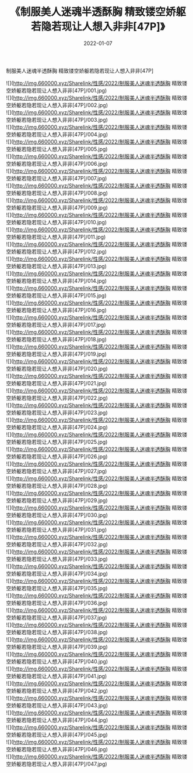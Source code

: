 ﻿---
layout: post
title:  《制服美人迷魂半透酥胸 精致镂空娇躯若隐若现让人想入非非[47P]》
date:   2022-01-07
img: http://img.660000.xyz/Sharelink/性感/2022/制服美人迷魂半透酥胸 精致镂空娇躯若隐若现让人想入非非[47P]/000.jpg
categories: [美女, 清纯, 唯美]
---

制服美人迷魂半透酥胸 精致镂空娇躯若隐若现让人想入非非[47P]

  ![](http://img.660000.xyz/Sharelink/性感/2022/制服美人迷魂半透酥胸 精致镂空娇躯若隐若现让人想入非非[47P]/001.jpg) <br> ![](http://img.660000.xyz/Sharelink/性感/2022/制服美人迷魂半透酥胸 精致镂空娇躯若隐若现让人想入非非[47P]/002.jpg) <br> ![](http://img.660000.xyz/Sharelink/性感/2022/制服美人迷魂半透酥胸 精致镂空娇躯若隐若现让人想入非非[47P]/003.jpg) <br> ![](http://img.660000.xyz/Sharelink/性感/2022/制服美人迷魂半透酥胸 精致镂空娇躯若隐若现让人想入非非[47P]/004.jpg) <br> ![](http://img.660000.xyz/Sharelink/性感/2022/制服美人迷魂半透酥胸 精致镂空娇躯若隐若现让人想入非非[47P]/005.jpg) <br> ![](http://img.660000.xyz/Sharelink/性感/2022/制服美人迷魂半透酥胸 精致镂空娇躯若隐若现让人想入非非[47P]/006.jpg) <br> ![](http://img.660000.xyz/Sharelink/性感/2022/制服美人迷魂半透酥胸 精致镂空娇躯若隐若现让人想入非非[47P]/007.jpg) <br> ![](http://img.660000.xyz/Sharelink/性感/2022/制服美人迷魂半透酥胸 精致镂空娇躯若隐若现让人想入非非[47P]/008.jpg) <br> ![](http://img.660000.xyz/Sharelink/性感/2022/制服美人迷魂半透酥胸 精致镂空娇躯若隐若现让人想入非非[47P]/009.jpg) <br> ![](http://img.660000.xyz/Sharelink/性感/2022/制服美人迷魂半透酥胸 精致镂空娇躯若隐若现让人想入非非[47P]/010.jpg) <br> ![](http://img.660000.xyz/Sharelink/性感/2022/制服美人迷魂半透酥胸 精致镂空娇躯若隐若现让人想入非非[47P]/011.jpg) <br> ![](http://img.660000.xyz/Sharelink/性感/2022/制服美人迷魂半透酥胸 精致镂空娇躯若隐若现让人想入非非[47P]/012.jpg) <br> ![](http://img.660000.xyz/Sharelink/性感/2022/制服美人迷魂半透酥胸 精致镂空娇躯若隐若现让人想入非非[47P]/013.jpg) <br> ![](http://img.660000.xyz/Sharelink/性感/2022/制服美人迷魂半透酥胸 精致镂空娇躯若隐若现让人想入非非[47P]/014.jpg) <br> ![](http://img.660000.xyz/Sharelink/性感/2022/制服美人迷魂半透酥胸 精致镂空娇躯若隐若现让人想入非非[47P]/015.jpg) <br> ![](http://img.660000.xyz/Sharelink/性感/2022/制服美人迷魂半透酥胸 精致镂空娇躯若隐若现让人想入非非[47P]/016.jpg) <br> ![](http://img.660000.xyz/Sharelink/性感/2022/制服美人迷魂半透酥胸 精致镂空娇躯若隐若现让人想入非非[47P]/017.jpg) <br> ![](http://img.660000.xyz/Sharelink/性感/2022/制服美人迷魂半透酥胸 精致镂空娇躯若隐若现让人想入非非[47P]/018.jpg) <br> ![](http://img.660000.xyz/Sharelink/性感/2022/制服美人迷魂半透酥胸 精致镂空娇躯若隐若现让人想入非非[47P]/019.jpg) <br> ![](http://img.660000.xyz/Sharelink/性感/2022/制服美人迷魂半透酥胸 精致镂空娇躯若隐若现让人想入非非[47P]/020.jpg) <br> ![](http://img.660000.xyz/Sharelink/性感/2022/制服美人迷魂半透酥胸 精致镂空娇躯若隐若现让人想入非非[47P]/021.jpg) <br> ![](http://img.660000.xyz/Sharelink/性感/2022/制服美人迷魂半透酥胸 精致镂空娇躯若隐若现让人想入非非[47P]/022.jpg) <br> ![](http://img.660000.xyz/Sharelink/性感/2022/制服美人迷魂半透酥胸 精致镂空娇躯若隐若现让人想入非非[47P]/023.jpg) <br> ![](http://img.660000.xyz/Sharelink/性感/2022/制服美人迷魂半透酥胸 精致镂空娇躯若隐若现让人想入非非[47P]/024.jpg) <br> ![](http://img.660000.xyz/Sharelink/性感/2022/制服美人迷魂半透酥胸 精致镂空娇躯若隐若现让人想入非非[47P]/025.jpg) <br> ![](http://img.660000.xyz/Sharelink/性感/2022/制服美人迷魂半透酥胸 精致镂空娇躯若隐若现让人想入非非[47P]/026.jpg) <br> ![](http://img.660000.xyz/Sharelink/性感/2022/制服美人迷魂半透酥胸 精致镂空娇躯若隐若现让人想入非非[47P]/027.jpg) <br> ![](http://img.660000.xyz/Sharelink/性感/2022/制服美人迷魂半透酥胸 精致镂空娇躯若隐若现让人想入非非[47P]/028.jpg) <br> ![](http://img.660000.xyz/Sharelink/性感/2022/制服美人迷魂半透酥胸 精致镂空娇躯若隐若现让人想入非非[47P]/029.jpg) <br> ![](http://img.660000.xyz/Sharelink/性感/2022/制服美人迷魂半透酥胸 精致镂空娇躯若隐若现让人想入非非[47P]/030.jpg) <br> ![](http://img.660000.xyz/Sharelink/性感/2022/制服美人迷魂半透酥胸 精致镂空娇躯若隐若现让人想入非非[47P]/031.jpg) <br> ![](http://img.660000.xyz/Sharelink/性感/2022/制服美人迷魂半透酥胸 精致镂空娇躯若隐若现让人想入非非[47P]/032.jpg) <br> ![](http://img.660000.xyz/Sharelink/性感/2022/制服美人迷魂半透酥胸 精致镂空娇躯若隐若现让人想入非非[47P]/033.jpg) <br> ![](http://img.660000.xyz/Sharelink/性感/2022/制服美人迷魂半透酥胸 精致镂空娇躯若隐若现让人想入非非[47P]/034.jpg) <br> ![](http://img.660000.xyz/Sharelink/性感/2022/制服美人迷魂半透酥胸 精致镂空娇躯若隐若现让人想入非非[47P]/035.jpg) <br> ![](http://img.660000.xyz/Sharelink/性感/2022/制服美人迷魂半透酥胸 精致镂空娇躯若隐若现让人想入非非[47P]/036.jpg) <br> ![](http://img.660000.xyz/Sharelink/性感/2022/制服美人迷魂半透酥胸 精致镂空娇躯若隐若现让人想入非非[47P]/037.jpg) <br> ![](http://img.660000.xyz/Sharelink/性感/2022/制服美人迷魂半透酥胸 精致镂空娇躯若隐若现让人想入非非[47P]/038.jpg) <br> ![](http://img.660000.xyz/Sharelink/性感/2022/制服美人迷魂半透酥胸 精致镂空娇躯若隐若现让人想入非非[47P]/039.jpg) <br> ![](http://img.660000.xyz/Sharelink/性感/2022/制服美人迷魂半透酥胸 精致镂空娇躯若隐若现让人想入非非[47P]/040.jpg) <br> ![](http://img.660000.xyz/Sharelink/性感/2022/制服美人迷魂半透酥胸 精致镂空娇躯若隐若现让人想入非非[47P]/041.jpg) <br> ![](http://img.660000.xyz/Sharelink/性感/2022/制服美人迷魂半透酥胸 精致镂空娇躯若隐若现让人想入非非[47P]/042.jpg) <br> ![](http://img.660000.xyz/Sharelink/性感/2022/制服美人迷魂半透酥胸 精致镂空娇躯若隐若现让人想入非非[47P]/043.jpg) <br> ![](http://img.660000.xyz/Sharelink/性感/2022/制服美人迷魂半透酥胸 精致镂空娇躯若隐若现让人想入非非[47P]/044.jpg) <br> ![](http://img.660000.xyz/Sharelink/性感/2022/制服美人迷魂半透酥胸 精致镂空娇躯若隐若现让人想入非非[47P]/045.jpg) <br> ![](http://img.660000.xyz/Sharelink/性感/2022/制服美人迷魂半透酥胸 精致镂空娇躯若隐若现让人想入非非[47P]/046.jpg) <br> ![](http://img.660000.xyz/Sharelink/性感/2022/制服美人迷魂半透酥胸 精致镂空娇躯若隐若现让人想入非非[47P]/047.jpg) <br>